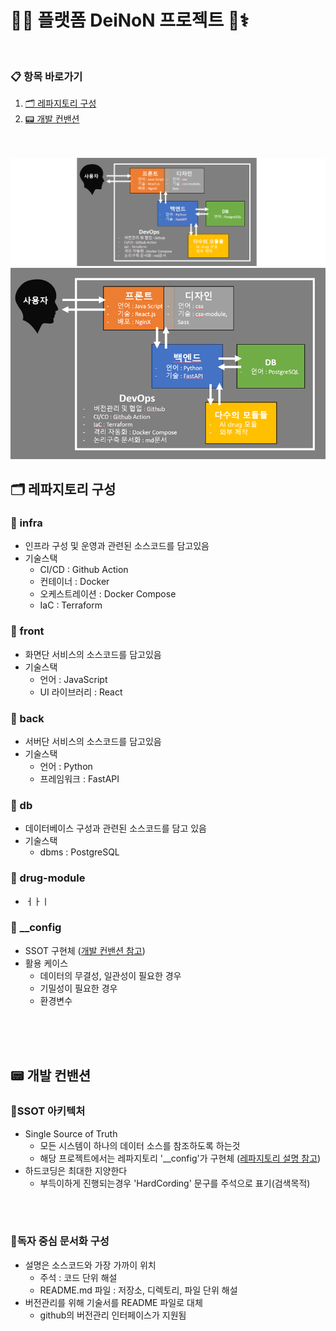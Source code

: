 # 🤖🧠 플랫폼 DeiNoN 프로젝트 🧬⚕️
<br>

### 📋 항목 바로가기
1. [🗂 레파지토리 구성](#-레파지토리-구성)
2. [📟 개발 컨밴션](#-개발-컨밴션)
<br><br><br>


![deinon-아키텍쳐](assets/deinon-아키텍처.png)
![deinon-아키텍쳐2](assets/deinon-아키텍처2.png)
## 🗂 레파지토리 구성
### 🔸 infra
- 인프라 구성 및 운영과 관련된 소스코드를 담고있음
- 기술스택
    - CI/CD : Github Action 
    - 컨테이너 : Docker
    - 오케스트레이션 : Docker Compose
    - IaC : Terraform

### 🔸 front
- 화면단 서비스의 소스코드를 담고있음
- 기술스택
    - 언어 : JavaScript
    - UI 라이브러리 : React

### 🔸 back 
- 서버단 서비스의 소스코드를 담고있음
- 기술스택
    - 언어 : Python
    - 프레임워크 : FastAPI

### 🔸 db
- 데이터베이스 구성과 관련된 소스코드를 담고 있음
- 기술스택
  - dbms : PostgreSQL

### 🔸 drug-module
- ㅓㅏㅣ
### 🔸 __config
- SSOT 구현체 ([개발 컨밴션 참고](#ssot-아키텍처))
- 활용 케이스
    - 데이터의 무결성, 일관성이 필요한 경우
    - 기밀성이 필요한 경우
    - 환경변수

<br><br><br>
## 📟 개발 컨밴션
### 🔹SSOT 아키텍처
- Single Source of Truth
    - 모든 시스템이 하나의 데이터 소스를 참조하도록 하는것
    - 해당 프로젝트에서는 레파지토리 '__config'가 구현체 ([레파지토리 설명 참고](#-__config))
- 하드코딩은 최대한 지양한다
    - 부득이하게 진행되는경우 'HardCording' 문구를 주석으로 표기(검색목적)

<br><br>

### 🔹독자 중심 문서화 구성
- 설명은 소스코드와 가장 가까이 위치
    - 주석 : 코드 단위 해설
    - README.md 파일 : 저장소, 디렉토리, 파일 단위 해설
- 버전관리를 위해 기술서를 README 파일로 대체
    - github의 버전관리 인터페이스가 지원됨


<br><br>